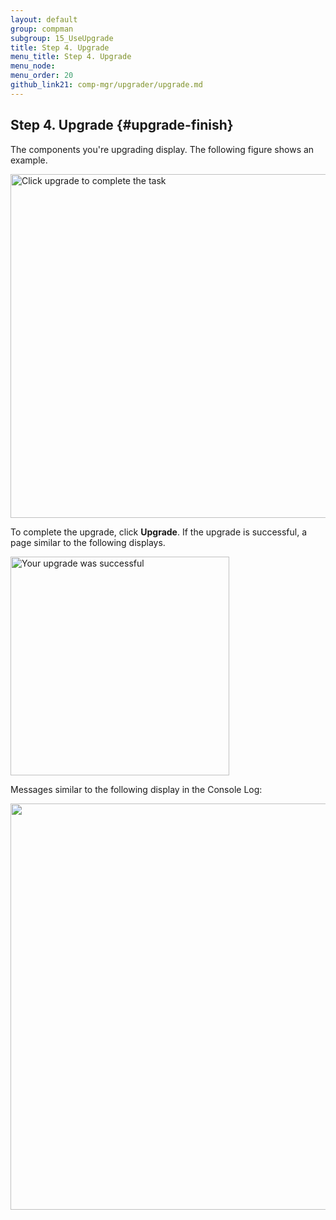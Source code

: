 ```yaml
---
layout: default 
group: compman
subgroup: 15_UseUpgrade
title: Step 4. Upgrade
menu_title: Step 4. Upgrade
menu_node: 
menu_order: 20
github_link21: comp-mgr/upgrader/upgrade.md
---
```


## Step 4. Upgrade {#upgrade-finish}
The components you're upgrading display. The following figure shows an example.

<img src="{{ site.baseurl }}common/images/upgr_upgrade.png" width="550px" alt="Click upgrade to complete the task">


To complete the upgrade, click **Upgrade**. If the upgrade is successful, a page similar to the following displays.

<img src="{{ site.baseurl }}common/images/upgr_success.png" width="350px" alt="Your upgrade was successful">

Messages similar to the following display in the Console Log:

<img src="{{ site.baseurl }}common/images/upgrade-success-consolelog.png" width="650px">
